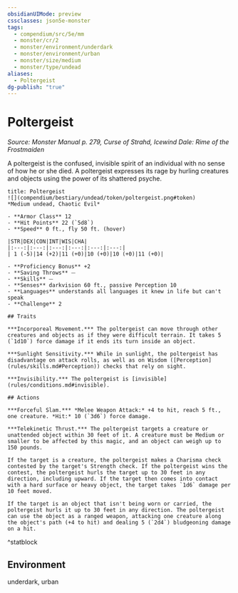 ```yaml
---
obsidianUIMode: preview
cssclasses: json5e-monster
tags:
  - compendium/src/5e/mm
  - monster/cr/2
  - monster/environment/underdark
  - monster/environment/urban
  - monster/size/medium
  - monster/type/undead
aliases:
  - Poltergeist
dg-publish: "true"
---
```

# Poltergeist
*Source: Monster Manual p. 279, Curse of Strahd, Icewind Dale: Rime of the Frostmaiden*  

A poltergeist is the confused, invisible spirit of an individual with no sense of how he or she died. A poltergeist expresses its rage by hurling creatures and objects using the power of its shattered psyche.

```ad-statblock
title: Poltergeist
![](compendium/bestiary/undead/token/poltergeist.png#token)
*Medium undead, Chaotic Evil*

- **Armor Class** 12 
- **Hit Points** 22 (`5d8`)
- **Speed** 0 ft., fly 50 ft. (hover)

|STR|DEX|CON|INT|WIS|CHA|
|:---:|:---:|:---:|:---:|:---:|:---:|
| 1 (-5)|14 (+2)|11 (+0)|10 (+0)|10 (+0)|11 (+0)|

- **Proficiency Bonus** +2
- **Saving Throws** ⏤
- **Skills** ⏤
- **Senses** darkvision 60 ft., passive Perception 10
- **Languages** understands all languages it knew in life but can't speak
- **Challenge** 2

## Traits

***Incorporeal Movement.*** The poltergeist can move through other creatures and objects as if they were difficult terrain. It takes 5 (`1d10`) force damage if it ends its turn inside an object.

***Sunlight Sensitivity.*** While in sunlight, the poltergeist has disadvantage on attack rolls, as well as on Wisdom ([Perception](rules/skills.md#Perception)) checks that rely on sight.

***Invisibility.*** The poltergeist is [invisible](rules/conditions.md#invisible).

## Actions

***Forceful Slam.*** *Melee Weapon Attack:* +4 to hit, reach 5 ft., one creature. *Hit:* 10 (`3d6`) force damage.

***Telekinetic Thrust.*** The poltergeist targets a creature or unattended object within 30 feet of it. A creature must be Medium or smaller to be affected by this magic, and an object can weigh up to 150 pounds.

If the target is a creature, the poltergeist makes a Charisma check contested by the target's Strength check. If the poltergeist wins the contest, the poltergeist hurls the target up to 30 feet in any direction, including upward. If the target then comes into contact with a hard surface or heavy object, the target takes `1d6` damage per 10 feet moved.

If the target is an object that isn't being worn or carried, the poltergeist hurls it up to 30 feet in any direction. The poltergeist can use the object as a ranged weapon, attacking one creature along the object's path (+4 to hit) and dealing 5 (`2d4`) bludgeoning damage on a hit.
```
^statblock

## Environment

underdark, urban
